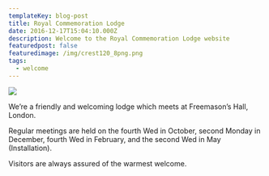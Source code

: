 ```yaml
---
templateKey: blog-post
title: Royal Commemoration Lodge
date: 2016-12-17T15:04:10.000Z
description: Welcome to the Royal Commemoration Lodge website
featuredpost: false
featuredimage: /img/crest120_8png.png
tags:
  - welcome
---
```

![ ](/img/crest120_8png.png)

We’re a friendly and welcoming lodge which meets at Freemason’s Hall, London.

Regular meetings are held on the fourth Wed in October, second Monday in December, fourth Wed in February, and the second Wed in May (Installation).

Visitors are always assured of the warmest welcome.
